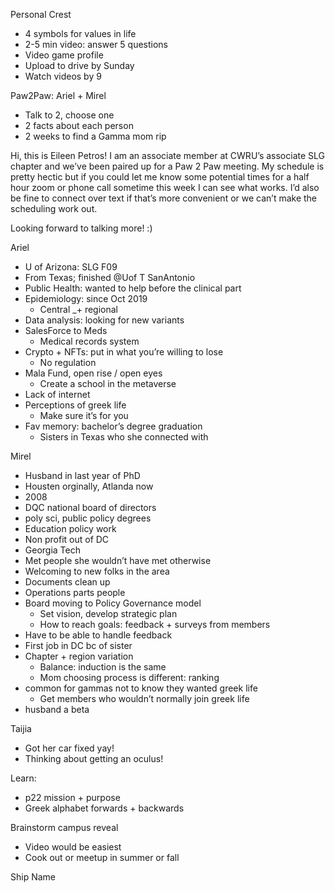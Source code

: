 Personal Crest

- 4 symbols for values in life
- 2-5 min video: answer 5 questions
- Video game profile
- Upload to drive by Sunday
- Watch videos by 9

Paw2Paw: Ariel + Mirel

- Talk to 2, choose one
- 2 facts about each person
- 2 weeks to find a Gamma mom rip

Hi, this is Eileen Petros! I am an associate member at CWRU’s associate SLG chapter and we’ve been paired up for a Paw 2 Paw meeting. My schedule is pretty hectic but if you could let me know some potential times for a half hour zoom or phone call sometime this week I can see what works. I’d also be fine to connect over text if that’s more convenient or we can’t make the scheduling work out.

Looking forward to talking more! :)

  

Ariel

- U of Arizona: SLG F09
- From Texas; finished @Uof T SanAntonio
- Public Health: wanted to help before the clinical part
- Epidemiology: since Oct 2019
    - Central _+ regional
- Data analysis: looking for new variants
- SalesForce to Meds
    - Medical records system
- Crypto + NFTs: put in what you’re willing to lose
    - No regulation
- Mala Fund, open rise / open eyes
    - Create a school in the metaverse
- Lack of internet
- Perceptions of greek life
    - Make sure it’s for you
- Fav memory: bachelor’s degree graduation
    - Sisters in Texas who she connected with

  

Mirel

- Husband in last year of PhD
- Housten orginally, Atlanda now
- 2008
- DQC national board of directors
- poly sci, public policy degrees
- Education policy work
- Non profit out of DC
- Georgia Tech
- Met people she wouldn’t have met otherwise
- Welcoming to new folks in the area
- Documents clean up
- Operations parts people
- Board moving to Policy Governance model
    - Set vision, develop strategic plan
    - How to reach goals: feedback + surveys from members
- Have to be able to handle feedback
- First job in DC bc of sister
- Chapter + region variation
    - Balance: induction is the same
    - Mom choosing process is different: ranking
- common for gammas not to know they wanted greek life
    - Get members who wouldn’t normally join greek life
- husband a beta

  

Taijia

- Got her car fixed yay!
- Thinking about getting an oculus!

  

Learn:

- p22 mission + purpose
- Greek alphabet forwards + backwards

Brainstorm campus reveal

- Video would be easiest
- Cook out or meetup in summer or fall

Ship Name